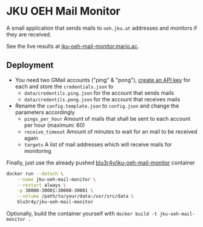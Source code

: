 # JKU OEH Mail Monitor

A small application that sends mails to `oeh.jku.at` addresses and monitors if they are received.

See the live results at [jku-oeh-mail-monitor.mario.ac](http://jku-oeh-mail-monitor.mario.ac/).

## Deployment

- You need two GMail accounts ("ping" & "pong"), [create an API key](https://developers.google.com/gmail/api/quickstart/python) for each and store the `credentials.json` to
  - `data/credentils.ping.json` for the account that sends mails
  - `data/credentils.pong.json` for the account that receives mails
- Rename the `config.template.json` to `config.json` and change the parameters accordingly
  - `pings_per_hour` Amount of mails that shall be sent to each account per hour (maximum: 60)
  - `receive_timeout` Amount of minutes to wait for an mail to be received again
  - `targets` A list of mail addresses which will receive mails for monitoring

Finally, just use the already pushed [blu3r4y/jku-oeh-mail-monitor](https://hub.docker.com/r/blu3r4y/jku-oeh-mail-monitor) container

```bash
docker run --detach \
    --name jku-oeh-mail-monitor \
    --restart always \
    -p 30000-30001:30000-30001 \
    --volume /path/to/your/data:/usr/src/data \
    blu3r4y/jku-oeh-mail-monitor
```

Optionally, build the container yourself with `docker build -t jku-oeh-mail-monitor .`
